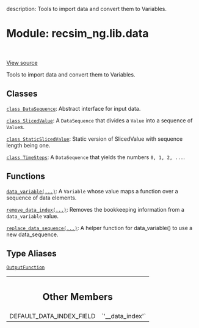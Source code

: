 description: Tools to import data and convert them to Variables.

<div itemscope itemtype="http://developers.google.com/ReferenceObject">
<meta itemprop="name" content="recsim_ng.lib.data" />
<meta itemprop="path" content="Stable" />
<meta itemprop="property" content="DEFAULT_DATA_INDEX_FIELD"/>
</div>

# Module: recsim_ng.lib.data

<!-- Insert buttons and diff -->

<table class="tfo-notebook-buttons tfo-api nocontent" align="left">

</table>

<a target="_blank" href="https://github.com/google-research/recsim_ng/tree/master/recsim_ng/lib/data.py">View
source</a>

Tools to import data and convert them to Variables.

## Classes

[`class DataSequence`](../../recsim_ng/lib/data/DataSequence.md): Abstract
interface for input data.

[`class SlicedValue`](../../recsim_ng/lib/data/SlicedValue.md): A `DataSequence`
that divides a `Value` into a sequence of `Value`s.

[`class StaticSlicedValue`](../../recsim_ng/lib/data/StaticSlicedValue.md):
Static version of SlicedValue with sequence length being one.

[`class TimeSteps`](../../recsim_ng/lib/data/TimeSteps.md): A `DataSequence`
that yields the numbers `0, 1, 2, ...`.

## Functions

[`data_variable(...)`](../../recsim_ng/lib/data/data_variable.md): A `Variable`
whose value maps a function over a sequence of data elements.

[`remove_data_index(...)`](../../recsim_ng/lib/data/remove_data_index.md):
Removes the bookkeeping information from a `data_variable` value.

[`replace_data_sequence(...)`](../../recsim_ng/lib/data/replace_data_sequence.md):
A helper function for data_variable() to use a new data_sequence.

## Type Aliases

[`OutputFunction`](../../recsim_ng/lib/data/OutputFunction.md)

<!-- Tabular view -->
 <table class="responsive fixed orange">
<colgroup><col width="214px"><col></colgroup>
<tr><th colspan="2"><h2 class="add-link">Other Members</h2></th></tr>

<tr>
<td>
DEFAULT_DATA_INDEX_FIELD<a id="DEFAULT_DATA_INDEX_FIELD"></a>
</td>
<td>
`'__data_index'`
</td>
</tr>
</table>
